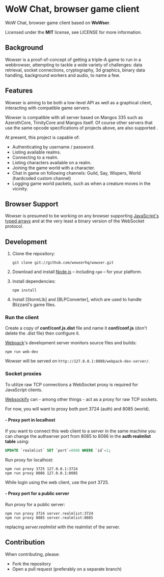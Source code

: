 # WoW Chat, browser game client

WoW Chat, browser game client based on **WoWser**.

Licensed under the **MIT** license, see LICENSE for more information.

## Background

Wowser is a proof-of-concept of getting a triple-A game to run in a webbrowser,
attempting to tackle a wide variety of challenges: data retrieval, socket
connections, cryptography, 3d graphics, binary data handling, background workers
and audio, to name a few.

## Features

Wowser is aiming to be both a low-level API as well as a graphical client,
interacting with compatible game servers.

Wowser is compatible with all server based on Mangos 335 such as AzerothCore, TrinityCore
and Mangos itself. Of course other servers that use the same opcode specifications of projects above, are also supported .


At present, this project is capable of:

- Authenticating by username / password.
- Listing available realms.
- Connecting to a realm.
- Listing characters available on a realm.
- Joining the game world with a character.
- Chat in game on following channels: Guild, Say, Wispers, World (hardcoded custom channel)
- Logging game world packets, such as when a creature moves in the vicinity.

## Browser Support

Wowser is presumed to be working on any browser supporting [JavaScript's typed
arrays] and at the very least a binary version of the WebSocket protocol.

## Development

1. Clone the repository:

   ```shell
   git clone git://github.com/wowserhq/wowser.git
   ```

2. Download and install [Node.js] – including `npm` – for your platform.

3. Install dependencies:

   ```shell
   npm install
   ```

4. Install [StormLib] and [BLPConverter], which are used to handle Blizzard's
   game files.

### Run the client

Create a copy of **conf/conf.js.dist** file and name it **conf/conf.js** (don't delete the .dist file)
then configure it.

[Webpack]'s development server monitors source files and builds:

```shell
npm run web-dev
```

Wowser will be served on `http://127.0.0.1:8080/webpack-dev-server/`.

### Socket proxies

To utilize raw TCP connections a WebSocket proxy is required for JavaScript
clients.

[Websockify] can - among other things - act as a proxy for raw TCP sockets.

For now, you will want to proxy both port 3724 (auth) and 8085 (world). 

#### - Proxy port in localhost

If you want to connect this web client to a server in the same machine you can change the authserver port from 8085 to 8086 in the  **auth realmlist table** using:
```SQL
UPDATE `realmlist` SET `port`=8086 WHERE `id`=1;
```

Run proxy for localhost:
```shell
npm run proxy 3725 127.0.0.1:3724
npm run proxy 8086 127.0.0.1:8085
```

While login using the web client, use the port 3725.

#### - Proxy port for a public server

Run proxy for a public server:
```shell
npm run proxy 3724 server.realmlist:3724
npm run proxy 8085 server.realmlist:8085
```
replacing *server.realmlist* with the realmlist of the server.


## Contribution

When contributing, please:

- Fork the repository
- Open a pull request (preferably on a separate branch)

[Babel]: https://babeljs.io/
[ES2015]: https://babeljs.io/docs/learn-es2015/
[Gulp]: http://gulpjs.com/
[JavaScript's typed arrays]: http://caniuse.com/#search=typed%20arrays
[Mocha]: http://mochajs.org/
[Node.js]: http://nodejs.org/#download
[Websockify]: https://github.com/kanaka/websockify/
[soon™]: http://www.wowwiki.com/Soon
[webpack]: http://webpack.github.io/
